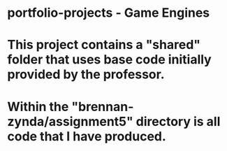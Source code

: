 # portfolio-projects - Game Engines

# This project contains a "shared" folder that uses base code initially provided by the professor.
# Within the "brennan-zynda/assignment5" directory is all code that I have produced.